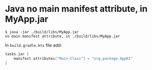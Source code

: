 # Java no main manifest attribute, in MyApp.jar

```shell
$ java -jar ./build/libs/MyApp.jar 
no main manifest attribute, in ./build/libs/MyApp.jar
```

In `build.gradle.kts` file add:

```kt
tasks.jar {
    manifest.attributes["Main-Class"] = "org.package.AppKt"
}
```